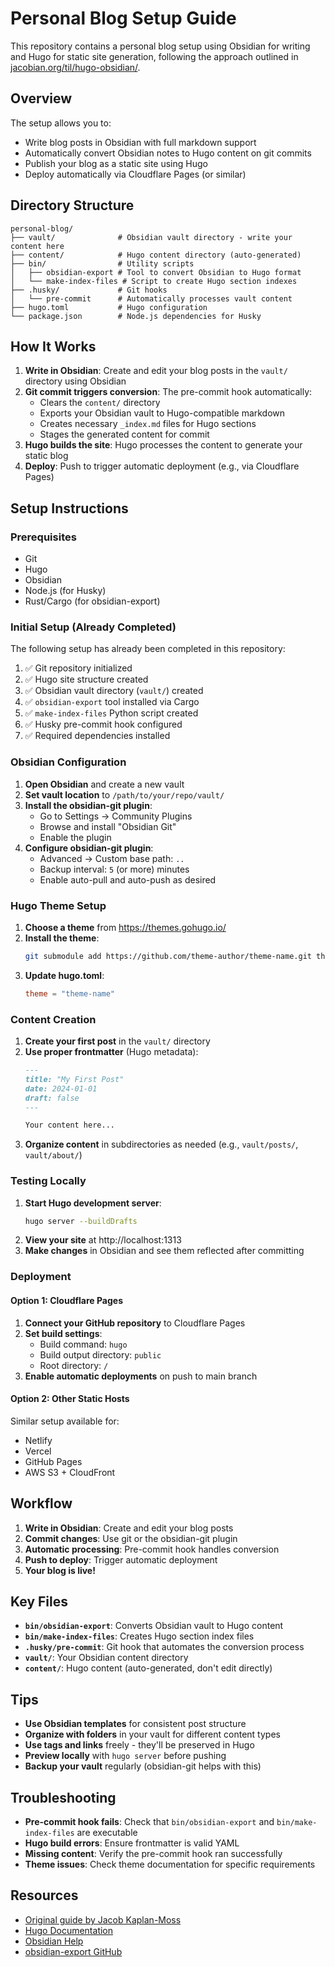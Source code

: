 # Personal Blog Setup Guide

This repository contains a personal blog setup using Obsidian for writing and Hugo for static site generation, following the approach outlined in [jacobian.org/til/hugo-obsidian/](https://jacobian.org/til/hugo-obsidian/).

## Overview

The setup allows you to:
- Write blog posts in Obsidian with full markdown support
- Automatically convert Obsidian notes to Hugo content on git commits
- Publish your blog as a static site using Hugo
- Deploy automatically via Cloudflare Pages (or similar)

## Directory Structure

```
personal-blog/
├── vault/              # Obsidian vault directory - write your content here
├── content/            # Hugo content directory (auto-generated)
├── bin/                # Utility scripts
│   ├── obsidian-export # Tool to convert Obsidian to Hugo format
│   └── make-index-files # Script to create Hugo section indexes
├── .husky/             # Git hooks
│   └── pre-commit      # Automatically processes vault content
├── hugo.toml           # Hugo configuration
└── package.json        # Node.js dependencies for Husky
```

## How It Works

1. **Write in Obsidian**: Create and edit your blog posts in the `vault/` directory using Obsidian
2. **Git commit triggers conversion**: The pre-commit hook automatically:
   - Clears the `content/` directory
   - Exports your Obsidian vault to Hugo-compatible markdown
   - Creates necessary `_index.md` files for Hugo sections
   - Stages the generated content for commit
3. **Hugo builds the site**: Hugo processes the content to generate your static blog
4. **Deploy**: Push to trigger automatic deployment (e.g., via Cloudflare Pages)

## Setup Instructions

### Prerequisites

- Git
- Hugo
- Obsidian
- Node.js (for Husky)
- Rust/Cargo (for obsidian-export)

### Initial Setup (Already Completed)

The following setup has already been completed in this repository:

1. ✅ Git repository initialized
2. ✅ Hugo site structure created
3. ✅ Obsidian vault directory (`vault/`) created
4. ✅ `obsidian-export` tool installed via Cargo
5. ✅ `make-index-files` Python script created
6. ✅ Husky pre-commit hook configured
7. ✅ Required dependencies installed

### Obsidian Configuration

1. **Open Obsidian** and create a new vault
2. **Set vault location** to `/path/to/your/repo/vault/`
3. **Install the obsidian-git plugin**:
   - Go to Settings → Community Plugins
   - Browse and install "Obsidian Git"
   - Enable the plugin
4. **Configure obsidian-git plugin**:
   - Advanced → Custom base path: `..`
   - Backup interval: `5` (or more) minutes
   - Enable auto-pull and auto-push as desired

### Hugo Theme Setup

1. **Choose a theme** from https://themes.gohugo.io/
2. **Install the theme**:
   ```bash
   git submodule add https://github.com/theme-author/theme-name.git themes/theme-name
   ```
3. **Update hugo.toml**:
   ```toml
   theme = "theme-name"
   ```

### Content Creation

1. **Create your first post** in the `vault/` directory
2. **Use proper frontmatter** (Hugo metadata):
   ```markdown
   ---
   title: "My First Post"
   date: 2024-01-01
   draft: false
   ---
   
   Your content here...
   ```
3. **Organize content** in subdirectories as needed (e.g., `vault/posts/`, `vault/about/`)

### Testing Locally

1. **Start Hugo development server**:
   ```bash
   hugo server --buildDrafts
   ```
2. **View your site** at http://localhost:1313
3. **Make changes** in Obsidian and see them reflected after committing

### Deployment

#### Option 1: Cloudflare Pages
1. **Connect your GitHub repository** to Cloudflare Pages
2. **Set build settings**:
   - Build command: `hugo`
   - Build output directory: `public`
   - Root directory: `/`
3. **Enable automatic deployments** on push to main branch

#### Option 2: Other Static Hosts
Similar setup available for:
- Netlify
- Vercel
- GitHub Pages
- AWS S3 + CloudFront

## Workflow

1. **Write in Obsidian**: Create and edit your blog posts
2. **Commit changes**: Use git or the obsidian-git plugin
3. **Automatic processing**: Pre-commit hook handles conversion
4. **Push to deploy**: Trigger automatic deployment
5. **Your blog is live!**

## Key Files

- **`bin/obsidian-export`**: Converts Obsidian vault to Hugo content
- **`bin/make-index-files`**: Creates Hugo section index files
- **`.husky/pre-commit`**: Git hook that automates the conversion process
- **`vault/`**: Your Obsidian content directory
- **`content/`**: Hugo content (auto-generated, don't edit directly)

## Tips

- **Use Obsidian templates** for consistent post structure
- **Organize with folders** in your vault for different content types
- **Use tags and links** freely - they'll be preserved in Hugo
- **Preview locally** with `hugo server` before pushing
- **Backup your vault** regularly (obsidian-git helps with this)

## Troubleshooting

- **Pre-commit hook fails**: Check that `bin/obsidian-export` and `bin/make-index-files` are executable
- **Hugo build errors**: Ensure frontmatter is valid YAML
- **Missing content**: Verify the pre-commit hook ran successfully
- **Theme issues**: Check theme documentation for specific requirements

## Resources

- [Original guide by Jacob Kaplan-Moss](https://jacobian.org/til/hugo-obsidian/)
- [Hugo Documentation](https://gohugo.io/documentation/)
- [Obsidian Help](https://help.obsidian.md/)
- [obsidian-export GitHub](https://github.com/zoni/obsidian-export)